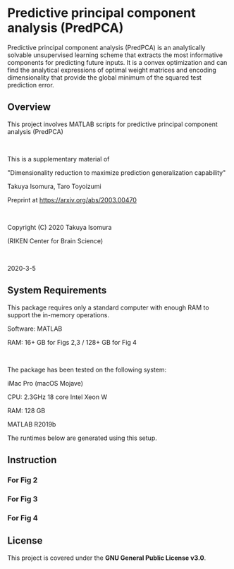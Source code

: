 # Predictive principal component analysis (PredPCA)
Predictive principal component analysis (PredPCA) is an analytically solvable unsupervised learning scheme that extracts the most informative components for predicting future inputs. It is a convex optimization and can find the analytical expressions of optimal weight matrices and encoding dimensionality that provide the global minimum of the squared test prediction error.


## Overview
This project involves MATLAB scripts for predictive principal component analysis (PredPCA)

<br>

This is a supplementary material of

"Dimensionality reduction to maximize prediction generalization capability"

Takuya Isomura, Taro Toyoizumi

Preprint at https://arxiv.org/abs/2003.00470

<br>

Copyright (C) 2020 Takuya Isomura

(RIKEN Center for Brain Science)

<br>

2020-3-5


## System Requirements
This package requires only a standard computer with enough RAM to support the in-memory operations.

Software: MATLAB

RAM: 16+ GB for Figs 2,3 / 128+ GB for Fig 4

<br>

The package has been tested on the following system:

iMac Pro (macOS Mojave)

CPU: 2.3GHz 18 core Intel Xeon W

RAM: 128 GB

MATLAB R2019b

The runtimes below are generated using this setup.


## Instruction
### For Fig 2

### For Fig 3

### For Fig 4


## License
This project is covered under the **GNU General Public License v3.0**.
